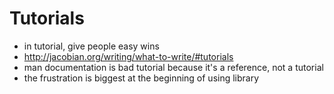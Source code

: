 Tutorials
=========

- in tutorial, give people easy wins
- http://jacobian.org/writing/what-to-write/#tutorials
- man documentation is bad tutorial because it's a reference, not a tutorial
- the frustration is biggest at the beginning of using library
